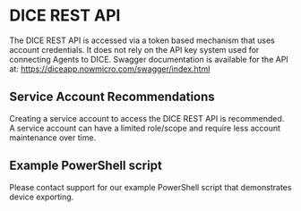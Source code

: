 # DICE REST API

The DICE REST API is accessed via a token based mechanism that uses account credentials.  It does not rely on the API key system used for connecting Agents to DICE.  Swagger documentation is available for the API at: https://diceapp.nowmicro.com/swagger/index.html

## Service Account Recommendations
Creating a service account to access the DICE REST API is recommended.  A service account can have a limited role/scope and require less account maintenance over time.

## Example PowerShell script

Please contact support for our example PowerShell script that demonstrates device exporting.